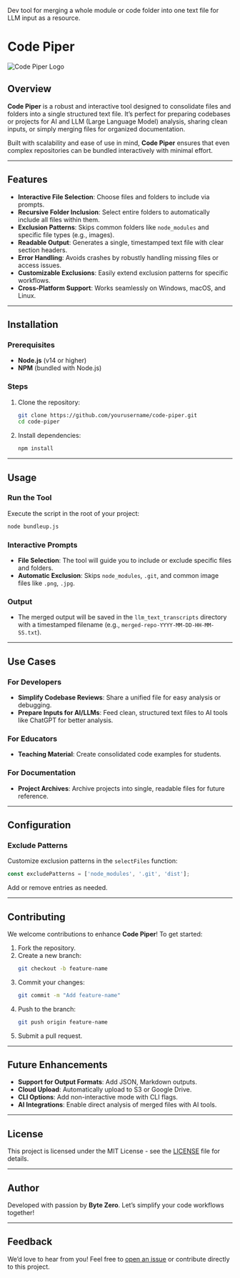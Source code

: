 Dev tool for merging a whole module or code folder into one text file for LLM input as a resource.

# Code Piper

![Code Piper Logo](https://via.placeholder.com/600x200?text=Code+Piper)

## Overview
**Code Piper** is a robust and interactive tool designed to consolidate files and folders into a single structured text file. It’s perfect for preparing codebases or projects for AI and LLM (Large Language Model) analysis, sharing clean inputs, or simply merging files for organized documentation.

Built with scalability and ease of use in mind, **Code Piper** ensures that even complex repositories can be bundled interactively with minimal effort.

---

## Features
- **Interactive File Selection**: Choose files and folders to include via prompts.
- **Recursive Folder Inclusion**: Select entire folders to automatically include all files within them.
- **Exclusion Patterns**: Skips common folders like `node_modules` and specific file types (e.g., images).
- **Readable Output**: Generates a single, timestamped text file with clear section headers.
- **Error Handling**: Avoids crashes by robustly handling missing files or access issues.
- **Customizable Exclusions**: Easily extend exclusion patterns for specific workflows.
- **Cross-Platform Support**: Works seamlessly on Windows, macOS, and Linux.

---

## Installation

### Prerequisites
- **Node.js** (v14 or higher)
- **NPM** (bundled with Node.js)

### Steps
1. Clone the repository:
   ```bash
   git clone https://github.com/yourusername/code-piper.git
   cd code-piper
   ```
2. Install dependencies:
   ```bash
   npm install
   ```

---

## Usage

### Run the Tool
Execute the script in the root of your project:
```bash
node bundleup.js
```

### Interactive Prompts
- **File Selection**: The tool will guide you to include or exclude specific files and folders.
- **Automatic Exclusion**: Skips `node_modules`, `.git`, and common image files like `.png`, `.jpg`.

### Output
- The merged output will be saved in the `llm_text_transcripts` directory with a timestamped filename (e.g., `merged-repo-YYYY-MM-DD-HH-MM-SS.txt`).

---

## Use Cases

### For Developers
- **Simplify Codebase Reviews**: Share a unified file for easy analysis or debugging.
- **Prepare Inputs for AI/LLMs**: Feed clean, structured text files to AI tools like ChatGPT for better analysis.

### For Educators
- **Teaching Material**: Create consolidated code examples for students.

### For Documentation
- **Project Archives**: Archive projects into single, readable files for future reference.

---

## Configuration
### Exclude Patterns
Customize exclusion patterns in the `selectFiles` function:
```javascript
const excludePatterns = ['node_modules', '.git', 'dist'];
```
Add or remove entries as needed.

---

## Contributing
We welcome contributions to enhance **Code Piper**! To get started:
1. Fork the repository.
2. Create a new branch:
   ```bash
   git checkout -b feature-name
   ```
3. Commit your changes:
   ```bash
   git commit -m "Add feature-name"
   ```
4. Push to the branch:
   ```bash
   git push origin feature-name
   ```
5. Submit a pull request.

---

## Future Enhancements
- **Support for Output Formats**: Add JSON, Markdown outputs.
- **Cloud Upload**: Automatically upload to S3 or Google Drive.
- **CLI Options**: Add non-interactive mode with CLI flags.
- **AI Integrations**: Enable direct analysis of merged files with AI tools.

---

## License
This project is licensed under the MIT License - see the [LICENSE](LICENSE) file for details.

---

## Author
Developed with passion by **Byte Zero**. Let’s simplify your code workflows together!

---

## Feedback
We’d love to hear from you! Feel free to [open an issue](https://github.com/yourusername/code-piper/issues) or contribute directly to this project.

